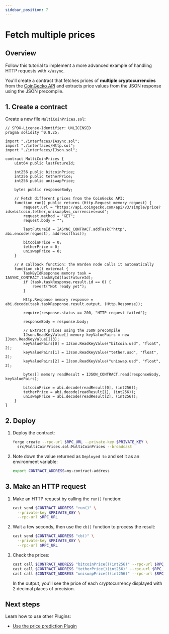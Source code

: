 ```yaml
---
sidebar_position: 7
---
```


# Fetch multiple prices

## Overview

Follow this tutorial to implement a more advanced example of handling HTTP requests with `x/async`.

You'll create a contract that fetches prices of **multiple cryptocurrencies** from the [CoinGecko API](https://docs.coingecko.com/reference/introduction) and extracts price values from the JSON response using the JSON precompile.

## 1. Create a contract

Create a new file `MultiCoinPrices.sol`:

```solidity title="warden-http-examples/src/MultiCoinPrices.sol"
// SPDX-License-Identifier: UNLICENSED
pragma solidity ^0.8.25;

import "./interfaces/IAsync.sol";
import "./interfaces/Http.sol";
import "./interfaces/IJson.sol";

contract MultiCoinPrices {
    uint64 public lastFutureId;

    int256 public bitcoinPrice;
    int256 public tetherPrice;
    int256 public uniswapPrice;

    bytes public responseBody;

    // Fetch different prices from the CoinGecko API: 
    function run() public returns (Http.Request memory request) {
        request.url = "https://api.coingecko.com/api/v3/simple/price?ids=bitcoin,tether,uniswap&vs_currencies=usd";
        request.method = "GET";
        request.body = "";

        lastFutureId = IASYNC_CONTRACT.addTask("http", abi.encode(request), address(this));

        bitcoinPrice = 0;
        tetherPrice = 0;
        uniswapPrice = 0;
    }

    // A callback function: the Warden node calls it automatically
    function cb() external {
        TaskByIdResponse memory task = IASYNC_CONTRACT.taskById(lastFutureId);
        if (task.taskResponse.result.id == 0) {
            revert("Not ready yet");
        }

        Http.Response memory response = abi.decode(task.taskResponse.result.output, (Http.Response));

        require(response.status == 200, "HTTP request failed");

        responseBody = response.body;

        // Extract prices using the JSON precompile
        IJson.ReadKeyValue[] memory keyValuePairs = new IJson.ReadKeyValue[](3);
        keyValuePairs[0] = IJson.ReadKeyValue("bitcoin.usd", "float", 2);
        keyValuePairs[1] = IJson.ReadKeyValue("tether.usd", "float", 2);
        keyValuePairs[2] = IJson.ReadKeyValue("uniswap.usd", "float", 2);
        
        bytes[] memory readResult = IJSON_CONTRACT.read(responseBody, keyValuePairs);

        bitcoinPrice = abi.decode(readResult[0], (int256));
        tetherPrice = abi.decode(readResult[1], (int256));
        uniswapPrice = abi.decode(readResult[2], (int256));
    }
}
```

## 2. Deploy

1. Deploy the contract:

   ```bash
   forge create --rpc-url $RPC_URL --private-key $PRIVATE_KEY \
     src/MultiCoinPrices.sol:MultiCoinPrices --broadcast
   ```

2. Note down the value returned as `Deployed to` and set it as an environment variable:

   ```bash
   export CONTRACT_ADDRESS=my-contract-address
   ```

## 3. Make an HTTP request

1. Make an HTTP request by calling the `run()` function:

   ```bash
   cast send $CONTRACT_ADDRESS "run()" \
     --private-key $PRIVATE_KEY \
     --rpc-url $RPC_URL
   ```
  
2. Wait a few seconds, then use the `cb()` function to process the result:

   ```bash
   cast send $CONTRACT_ADDRESS "cb()" \
     --private-key $PRIVATE_KEY \
     --rpc-url $RPC_URL
   ```

3. Check the prices:

   ```bash
   cast call $CONTRACT_ADDRESS "bitcoinPrice()(int256)" --rpc-url $RPC_URL
   cast call $CONTRACT_ADDRESS "tetherPrice()(int256)" --rpc-url $RPC_URL
   cast call $CONTRACT_ADDRESS "uniswapPrice()(int256)" --rpc-url $RPC_URL
   ```

   In the output, you'll see the price of each cryptocurrency displayed with 2 decimal places of precision.

## Next steps

Learn how to use other Plugins:

- [Use the price prediction Plugin](../use-the-price-prediction-plugin/introduction)
